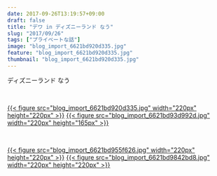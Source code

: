 ```yaml
---
date: 2017-09-26T13:19:57+09:00
draft: false
title: "デワ in ディズニーランド なう"
slug: "2017/09/26"
tags: ["プライベートな話"]
image: "blog_import_6621bd920d335.jpg"
feature: "blog_import_6621bd920d335.jpg"
thumbnail: "blog_import_6621bd920d335.jpg"
---
```

<p>ディズニーランド なう</p><p> </p><p><a href="blog_import_6621bd920d335.jpg">{{< figure src="blog_import_6621bd920d335.jpg" width="220px" height="220px" >}}</a> <a href="blog_import_6621bd93d992d.jpg">{{< figure src="blog_import_6621bd93d992d.jpg" width="220px" height="165px" >}}</a></p><p> </p><p><a href="blog_import_6621bd955f626.jpg">{{< figure src="blog_import_6621bd955f626.jpg" width="220px" height="220px" >}}</a> <a href="blog_import_6621bd9842bd8.jpg">{{< figure src="blog_import_6621bd9842bd8.jpg" width="220px" height="220px" >}}</a></p><p> </p><p> </p>

